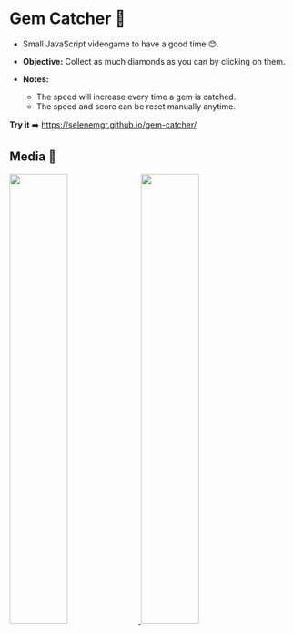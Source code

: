 # Gem Catcher 💎

- Small JavaScript videogame to have a good time 😊.

- **Objective:** Collect as much diamonds as you can by clicking on them.
- **Notes:**

  - The speed will increase every time a gem is catched.
  - The speed and score can be reset manually anytime.
 
**Try it** ➡️ https://selenemgr.github.io/gem-catcher/

## Media 📸

<div>
  <a href='https://github.com/selenemgr/gem-catcher/assets/109647202/d6a80db1-c06c-4558-8a3c-0bffdf2498a3' target='_blank'>
    <img width='45%' src='https://github.com/selenemgr/gem-catcher/assets/109647202/d6a80db1-c06c-4558-8a3c-0bffdf2498a3'/>
  </a>
  <a href='https://github.com/selenemgr/gem-catcher/assets/109647202/6e82ef11-276d-4abc-82c4-0269553a9a61' target='_blank'>
    <img width='45%' src='https://github.com/selenemgr/gem-catcher/assets/109647202/6e82ef11-276d-4abc-82c4-0269553a9a61'/>
  </a>
</div>


